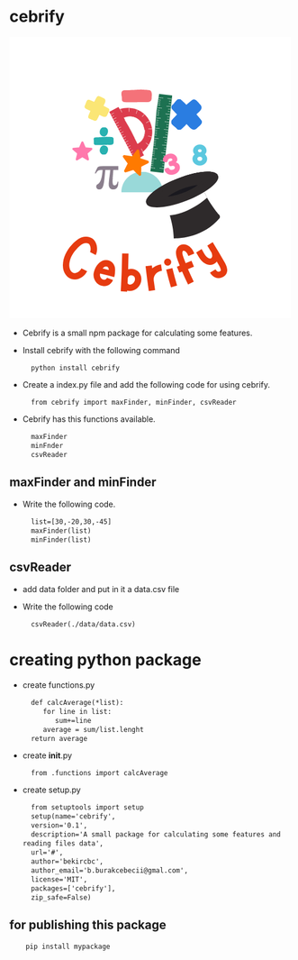 # cebrify

![cebrify](Cebrify.png)

- Cebrify is a small npm package for calculating some features.

- Install cebrify with the following command

        python install cebrify

- Create a index.py file and add the following code for using cebrify.

        from cebrify import maxFinder, minFinder, csvReader

- Cebrify has this functions available.

        maxFinder
        minFnder
        csvReader

## maxFinder and minFinder

- Write the following code.

        list=[30,-20,30,-45]
        maxFinder(list)
        minFinder(list)

## csvReader

- add data folder and put in it a data.csv file

- Write the following code

        csvReader(./data/data.csv)

# creating python package

- create functions.py

        def calcAverage(*list):
           for line in list:
              sum+=line
           average = sum/list.lenght
        return average

- create **init**.py

        from .functions import calcAverage

- create setup.py

        from setuptools import setup
        setup(name='cebrify',
        version='0.1',
        description='A small package for calculating some features and reading files data',
        url='#',
        author='bekircbc',
        author_email='b.burakcebecii@gmal.com',
        license='MIT',
        packages=['cebrify'],
        zip_safe=False)

## for publishing this package

        pip install mypackage
